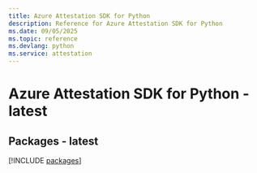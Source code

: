 ```yaml
---
title: Azure Attestation SDK for Python
description: Reference for Azure Attestation SDK for Python
ms.date: 09/05/2025
ms.topic: reference
ms.devlang: python
ms.service: attestation
---
```

# Azure Attestation SDK for Python - latest
## Packages - latest
[!INCLUDE [packages](attestation-index.md)]